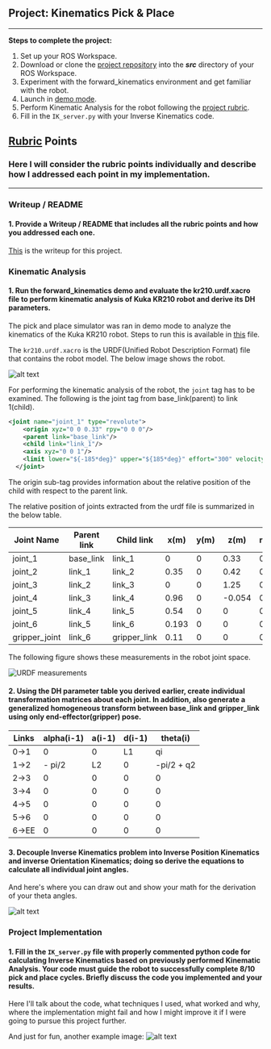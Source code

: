 ## Project: Kinematics Pick & Place
---
**Steps to complete the project:**  

1. Set up your ROS Workspace.
2. Download or clone the [project repository](https://github.com/udacity/RoboND-Kinematics-Project) into the ***src*** directory of your ROS Workspace.  
3. Experiment with the forward_kinematics environment and get familiar with the robot.
4. Launch in [demo mode](https://classroom.udacity.com/nanodegrees/nd209/parts/7b2fd2d7-e181-401e-977a-6158c77bf816/modules/8855de3f-2897-46c3-a805-628b5ecf045b/lessons/91d017b1-4493-4522-ad52-04a74a01094c/concepts/ae64bb91-e8c4-44c9-adbe-798e8f688193).
5. Perform Kinematic Analysis for the robot following the [project rubric](https://review.udacity.com/#!/rubrics/972/view).
6. Fill in the `IK_server.py` with your Inverse Kinematics code. 

[//]: # (Image References)

[image1]: ./misc_images/misc1.png
[image2]: ./misc_images/misc3.png
[image3]: ./misc_images/misc2.png
[robot_DH]: ./misc_images/

## [Rubric](https://review.udacity.com/#!/rubrics/972/view) Points
### Here I will consider the rubric points individually and describe how I addressed each point in my implementation.  

---
### Writeup / README

#### 1. Provide a Writeup / README that includes all the rubric points and how you addressed each one.

[This](README.md) is the writeup for this project.

### Kinematic Analysis
#### 1. Run the forward_kinematics demo and evaluate the kr210.urdf.xacro file to perform kinematic analysis of Kuka KR210 robot and derive its DH parameters.

The pick and place simulator was ran in demo mode to analyze the kinematics of the Kuka KR210 robot. Steps to run this is available in [this](Project_Setup.md) file.

The `kr210.urdf.xacro` is the URDF(Unified Robot Description Format) file that contains the robot model. The below image shows the robot.

![alt text][image1]

For performing the kinematic analysis of the robot, the `joint` tag has to be examined. The following is the joint tag from base_link(parent) to link 1(child).
```xml
<joint name="joint_1" type="revolute">
    <origin xyz="0 0 0.33" rpy="0 0 0"/>
    <parent link="base_link"/>
    <child link="link_1"/>
    <axis xyz="0 0 1"/>
    <limit lower="${-185*deg}" upper="${185*deg}" effort="300" velocity="${123*deg}"/>
  </joint>
```
The origin sub-tag provides information about the relative position of the child with respect to the parent link. 

The relative position of joints extracted from the urdf file is summarized in the below table.

Joint Name | Parent link | Child link | x(m) | y(m) | z(m) | roll | pitch | yaw
--- | --- | --- | --- | --- | --- | --- | --- | ---
joint_1 | base_link | link_1 | 0 | 0 | 0.33 | 0 | 0 | 0
joint_2 | link_1 | link_2 | 0.35 | 0 | 0.42 | 0 | 0 | 0
joint_3 | link_2 | link_3 | 0 | 0 | 1.25 | 0 | 0 | 0
joint_4 | link_3 | link_4 | 0.96 | 0 | -0.054 | 0 | 0 | 0
joint_5 | link_4 | link_5 | 0.54 | 0 | 0 | 0 | 0 | 0
joint_6 | link_5 | link_6 | 0.193 | 0 | 0 | 0 | 0 | 0
gripper_joint | link_6 | gripper_link | 0.11 | 0 | 0 | 0 | 0 | 0

The following figure shows these measurements in the robot joint space.

![URDF measurements][robot_DH]

#### 2. Using the DH parameter table you derived earlier, create individual transformation matrices about each joint. In addition, also generate a generalized homogeneous transform between base_link and gripper_link using only end-effector(gripper) pose.

Links | alpha(i-1) | a(i-1) | d(i-1) | theta(i)
--- | --- | --- | --- | ---
0->1 | 0 | 0 | L1 | qi
1->2 | - pi/2 | L2 | 0 | -pi/2 + q2
2->3 | 0 | 0 | 0 | 0
3->4 |  0 | 0 | 0 | 0
4->5 | 0 | 0 | 0 | 0
5->6 | 0 | 0 | 0 | 0
6->EE | 0 | 0 | 0 | 0


#### 3. Decouple Inverse Kinematics problem into Inverse Position Kinematics and inverse Orientation Kinematics; doing so derive the equations to calculate all individual joint angles.

And here's where you can draw out and show your math for the derivation of your theta angles. 

![alt text][image2]

### Project Implementation

#### 1. Fill in the `IK_server.py` file with properly commented python code for calculating Inverse Kinematics based on previously performed Kinematic Analysis. Your code must guide the robot to successfully complete 8/10 pick and place cycles. Briefly discuss the code you implemented and your results. 


Here I'll talk about the code, what techniques I used, what worked and why, where the implementation might fail and how I might improve it if I were going to pursue this project further.  


And just for fun, another example image:
![alt text][image3]


